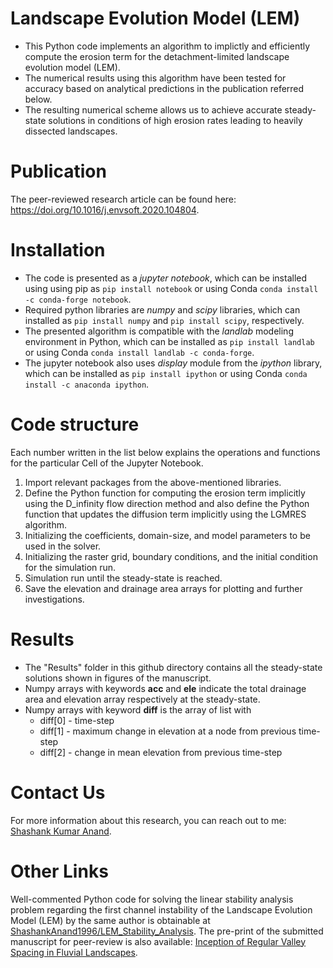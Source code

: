 # Landscape Evolution Model (LEM)

- This Python code implements an algorithm to implictly and efficiently compute the erosion term for the detachment-limited landscape evolution model (LEM).
- The numerical results using this algorithm have been tested for accuracy based on analytical predictions in the publication referred below.
- The resulting numerical scheme allows us to achieve accurate steady-state solutions in conditions of high erosion rates leading to heavily dissected landscapes.

# Publication

The peer-reviewed research article can be found here: https://doi.org/10.1016/j.envsoft.2020.104804.

# Installation

- The code is presented as a *jupyter notebook*, which can be installed using using pip as `pip install notebook` or using Conda `conda install -c conda-forge notebook`.
- Required python libraries are *numpy* and *scipy* libraries, which can installed as `pip install numpy` and `pip install scipy`, respectively. 
- The presented algorithm is compatible with the *landlab* modeling environment in Python, which can be installed as `pip install landlab
` or using Conda `conda install landlab -c conda-forge`.
- The jupyter notebook also uses *display* module from the *ipython* library, which can be installed as `pip install ipython` or using Conda `conda install -c anaconda ipython`.

# Code structure

Each number written in the list below explains the operations and functions for the particular Cell of the Jupyter Notebook.
1. Import relevant packages from the above-mentioned libraries.
2. Define the Python function for computing the erosion term implicitly using the D_infinity flow direction method and also define the Python function that updates the diffusion term implicitly using the LGMRES algorithm. 
3. Initializing the coefficients, domain-size, and model parameters to be used in the solver.
4. Initializing the raster grid, boundary conditions, and the initial condition for the simulation run.
5. Simulation run until the steady-state is reached.
9. Save the elevation and drainage area arrays for plotting and further investigations.

# Results

* The "Results" folder in this github directory contains all the steady-state solutions shown in figures of the manuscript.
* Numpy arrays with keywords **acc** and **ele** indicate the total drainage area and elevation array respectively at the steady-state.
* Numpy arrays with keyword **diff** is the array of list with
  * diff[0] - time-step
  * diff[1] - maximum change in elevation at a node from previous time-step
  * diff[2] - change in mean elevation from previous time-step

# Contact Us

For more information about this research, you can reach out to me: [Shashank Kumar Anand](mailto:skanannd@princeton.edu?subject=[GitHub]%20Landscape%20Evolution%20Model%20(LEM)%20Numerical%20Solver). 

# Other Links

Well-commented Python code for solving the linear stability analysis problem regarding the first channel instability of the Landscape Evolution Model (LEM) by the same author is obtainable at [ShashankAnand1996/LEM_Stability_Analysis](https://github.com/ShashankAnand1996/LEM_Stability_Analysis). The pre-print of the submitted manuscript for peer-review is also available: [Inception of Regular Valley Spacing in Fluvial Landscapes](https://www.essoar.org/doi/10.1002/essoar.10511126.1).
